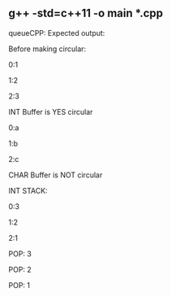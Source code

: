 g++ -std=c++11 -o main *.cpp
-----------------------------------

queueCPP:
Expected output:

Before making circular:

0:1

1:2

2:3

INT Buffer is YES circular

0:a

1:b

2:c

CHAR Buffer is NOT circular

INT STACK:

0:3

1:2

2:1

POP: 3

POP: 2

POP: 1


